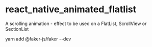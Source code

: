 # react_native_animated_flatlist
A scrolling animation - effect to be  used on a FlatList, ScrollView or SectionList


yarn add @faker-js/faker --dev